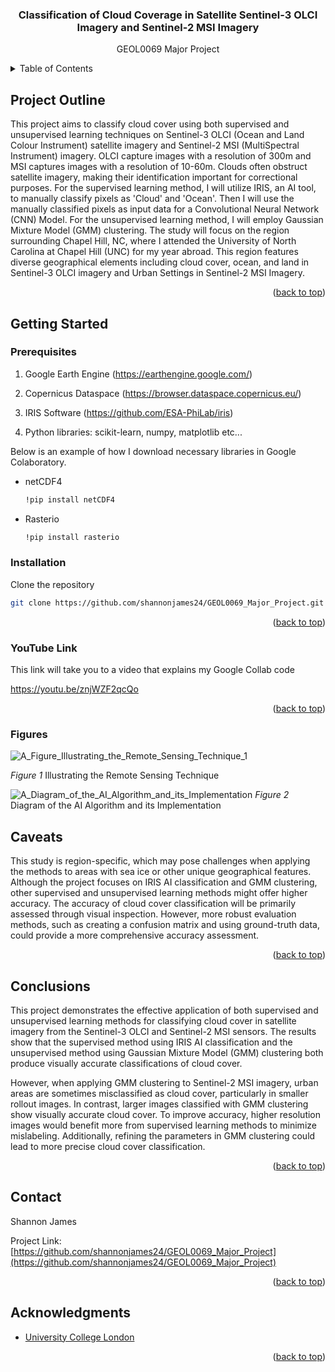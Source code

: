<h3 align="center">Classification of Cloud Coverage in Satellite Sentinel-3 OLCI Imagery and Sentinel-2 MSI Imagery</h3>

  <p align="center">
    GEOL0069 Major Project
    <br />


<!-- TABLE OF CONTENTS -->
<details>
  <summary>Table of Contents</summary>
  <ol>
    <li>
      <a href="#project outline">Project Outline</a>
      <ul>
      </ul>
    </li>
    <li>
      <a href="#getting-started">Getting Started</a>
      <ul>
        <li><a href="#prerequisites">Prerequisites</a></li>
        <li><a href="#installation">Installation</a></li>
        <li><a href="#YouTube-Link">YouTube Link</a></li>
        <li><a href="#figures">Figures</a></li>
      </ul>
    </li>
    <li><a href="#caveats">Caveats</a></li>
    <li><a href="#conclusions">Conclusions</a></li>
    <li><a href="#contact">Contact</a></li>
    <li><a href="#acknowledgments">Acknowledgments</a></li>
  </ol>
</details>



<!-- PROJECT OUTLINE -->
## Project Outline

This project aims to classify cloud cover using both supervised and unsupervised learning techniques on Sentinel-3 OLCI (Ocean and Land Colour Instrument) satellite imagery and Sentinel-2 MSI (MultiSpectral Instrument) imagery. OLCI capture images with a resolution of 300m and MSI captures images with a resolution of 10-60m. Clouds often obstruct satellite imagery, making their identification important for correctional purposes. For the supervised learning method, I will utilize IRIS, an AI tool, to manually classify pixels as 'Cloud' and 'Ocean'. Then I will use the manually classified pixels as input data for a Convolutional Neural Network (CNN) Model. For the unsupervised learning method, I will employ Gaussian Mixture Model (GMM) clustering. The study will focus on the region surrounding Chapel Hill, NC, where I attended the University of North Carolina at Chapel Hill (UNC) for my year abroad. This region features diverse geographical elements including cloud cover, ocean, and land in Sentinel-3 OLCI imagery and Urban Settings in Sentinel-2 MSI Imagery.

<p align="right">(<a href="#readme-top">back to top</a>)</p>


<!-- GETTING STARTED -->
## Getting Started

### Prerequisites

1. Google Earth Engine (https://earthengine.google.com/)

2. Copernicus Dataspace (https://browser.dataspace.copernicus.eu/)

3. IRIS Software (https://github.com/ESA-PhiLab/iris)

4. Python libraries: scikit-learn, numpy, matplotlib etc...

Below is an example of how I download necessary libraries in Google Colaboratory. 

* netCDF4
  ```sh
  !pip install netCDF4
  ```
* Rasterio
  ```sh
  !pip install rasterio
  ```
### Installation

Clone the repository
   ```sh
   git clone https://github.com/shannonjames24/GEOL0069_Major_Project.git
   ```

<p align="right">(<a href="#readme-top">back to top</a>)</p>

### YouTube Link

This link will take you to a video that explains my Google Collab code

https://youtu.be/znjWZF2qcQo

<p align="right">(<a href="#readme-top">back to top</a>)</p>

### Figures

![A_Figure_Illustrating_the_Remote_Sensing_Technique_1](https://github.com/shannonjames24/GEOL0069_Major_Project/assets/88371915/45ecb0b1-e077-40e4-9381-008ad5512c63)

*Figure 1* Illustrating the Remote Sensing Technique

![A_Diagram_of_the_AI_Algorithm_and_its_Implementation](https://github.com/shannonjames24/GEOL0069_Major_Project/assets/88371915/ac590b6d-b21c-4a7e-ac9c-c806d1a2df16)
*Figure 2* Diagram of the AI Algorithm and its Implementation

<!-- CAVEATS -->
## Caveats

This study is region-specific, which may pose challenges when applying the methods to areas with sea ice or other unique geographical features. Although the project focuses on IRIS AI classification and GMM clustering, other supervised and unsupervised learning methods might offer higher accuracy. The accuracy of cloud cover classification will be primarily assessed through visual inspection. However, more robust evaluation methods, such as creating a confusion matrix and using ground-truth data, could provide a more comprehensive accuracy assessment.

<p align="right">(<a href="#readme-top">back to top</a>)</p>

<!-- CONCLUSIONS -->
## Conclusions

This project demonstrates the effective application of both supervised and unsupervised learning methods for classifying cloud cover in satellite imagery from the Sentinel-3 OLCI and Sentinel-2 MSI sensors. The results show that the supervised method using IRIS AI classification and the unsupervised method using Gaussian Mixture Model (GMM) clustering both produce visually accurate classifications of cloud cover.

However, when applying GMM clustering to Sentinel-2 MSI imagery, urban areas are sometimes misclassified as cloud cover, particularly in smaller rollout images. In contrast, larger images classified with GMM clustering show visually accurate cloud cover. To improve accuracy, higher resolution images would benefit more from supervised learning methods to minimize mislabeling. Additionally, refining the parameters in GMM clustering could lead to more precise cloud cover classification.

<p align="right">(<a href="#readme-top">back to top</a>)</p>

<!-- CONTACT -->
## Contact

Shannon James

Project Link: [https://github.com/shannonjames24/GEOL0069_Major_Project](https://github.com/shannonjames24/GEOL0069_Major_Project)

<p align="right">(<a href="#readme-top">back to top</a>)</p>



<!-- ACKNOWLEDGMENTS -->
## Acknowledgments

* [University College London]()

<p align="right">(<a href="#readme-top">back to top</a>)</p>
